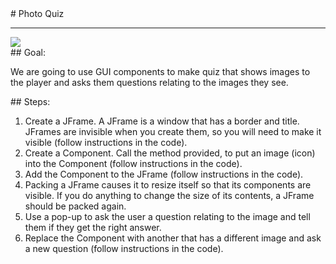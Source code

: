 <body>
<div id="wrap">
<div id="main">
<div id="recipeLeftColumn">
# Photo Quiz

<hr/>
<img src="images/photoQuiz.png"/>
<div id="recipeGoal">
## Goal:


We are going to use GUI components to make quiz that shows images to the player and asks them questions relating to the images they see.


</div>
</div>
<div id="recipeRightColumn">
<div id="recipeSteps">
## Steps:

<ol id="stepList">
<li>Create a JFrame. A JFrame is a window that has a border and title. JFrames are invisible when you create them, so you will need to make it visible (follow instructions in the code).</li>
<li>Create a Component. Call the method provided, to put an image (icon) into the Component (follow instructions in the code).</li>
<li>Add the Component to the JFrame (follow instructions in the code).</li>
<li>Packing a JFrame causes it to resize itself so that its components are visible. If you do anything to change the size of its contents, a JFrame should be packed again.</li>
<li>Use a pop-up to ask the user a question relating to the image and tell them if they get the right answer. </li>
<li>Replace the Component with another that has a different image and ask a new question (follow instructions in the code).</li>
</ol>
<div style="clear:both;"></div>
</div>
</div>
</div>
</div>
<div id="footer">

</div>
</body>